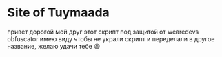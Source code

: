 # Site of Tuymaada
привет дорогой мой друг этот скрипт под защитой от wearedevs obfuscator
имею виду чтобы не украли скрипт и переделали в другое название,
желаю удачи тебе 😃
